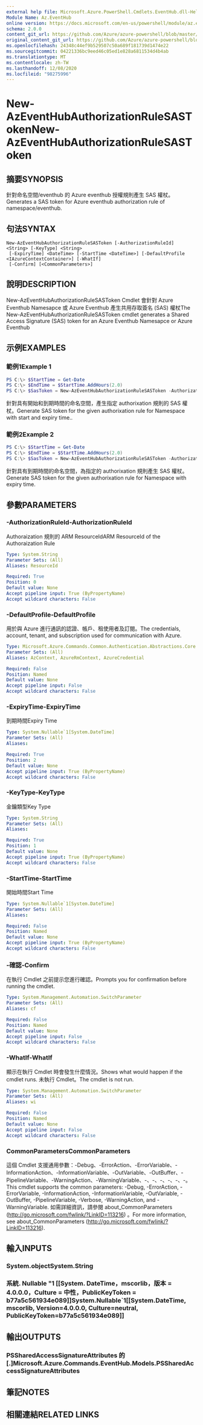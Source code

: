 ```yaml
---
external help file: Microsoft.Azure.PowerShell.Cmdlets.EventHub.dll-Help.xml
Module Name: Az.EventHub
online version: https://docs.microsoft.com/en-us/powershell/module/az.eventhub/new-azeventhubauthorizationrulesastoken
schema: 2.0.0
content_git_url: https://github.com/Azure/azure-powershell/blob/master/src/EventHub/EventHub/help/New-AzEventHubAuthorizationRuleSASToken.md
original_content_git_url: https://github.com/Azure/azure-powershell/blob/master/src/EventHub/EventHub/help/New-AzEventHubAuthorizationRuleSASToken.md
ms.openlocfilehash: 24348c44ef9b529507c50a689f181739d1474e22
ms.sourcegitcommit: 04221336bc9eed46c05ed1e828a6811534d4b4ab
ms.translationtype: MT
ms.contentlocale: zh-TW
ms.lasthandoff: 12/08/2020
ms.locfileid: "98275996"
---
```

# <span data-ttu-id="f2790-101">New-AzEventHubAuthorizationRuleSASToken</span><span class="sxs-lookup"><span data-stu-id="f2790-101">New-AzEventHubAuthorizationRuleSASToken</span></span>

## <span data-ttu-id="f2790-102">摘要</span><span class="sxs-lookup"><span data-stu-id="f2790-102">SYNOPSIS</span></span>
<span data-ttu-id="f2790-103">針對命名空間/eventhub 的 Azure eventhub 授權規則產生 SAS 權杖。</span><span class="sxs-lookup"><span data-stu-id="f2790-103">Generates a SAS token for Azure eventhub authorization rule of namespace/eventhub.</span></span> 

## <span data-ttu-id="f2790-104">句法</span><span class="sxs-lookup"><span data-stu-id="f2790-104">SYNTAX</span></span>

```
New-AzEventHubAuthorizationRuleSASToken [-AuthorizationRuleId] <String> [-KeyType] <String>
 [-ExpiryTime] <DateTime> [-StartTime <DateTime>] [-DefaultProfile <IAzureContextContainer>] [-WhatIf]
 [-Confirm] [<CommonParameters>]
```

## <span data-ttu-id="f2790-105">說明</span><span class="sxs-lookup"><span data-stu-id="f2790-105">DESCRIPTION</span></span>
<span data-ttu-id="f2790-106">New-AzEventHubAuthorizationRuleSASToken Cmdlet 會針對 Azure Eventhub Namesapce 或 Azure Eventhub 產生共用存取簽名 (SAS) 權杖</span><span class="sxs-lookup"><span data-stu-id="f2790-106">The New-AzEventHubAuthorizationRuleSASToken cmdlet generates a Shared Access Signature (SAS) token for an Azure Eventhub Namesapce or Azure Eventhub</span></span>

## <span data-ttu-id="f2790-107">示例</span><span class="sxs-lookup"><span data-stu-id="f2790-107">EXAMPLES</span></span>

### <span data-ttu-id="f2790-108">範例1</span><span class="sxs-lookup"><span data-stu-id="f2790-108">Example 1</span></span>
```powershell
PS C:\> $StartTime = Get-Date
PS C:\> $EndTime = $StartTime.AddHours(2.0)
PS C:\> $SasToken = New-AzEventHubAuthorizationRuleSASToken -AuthorizationRuleId $updatedAuthRule.Id  -KeyType Primary -ExpiryTime $EndTime -StartTime $StartTime
```

<span data-ttu-id="f2790-109">針對具有開始和到期時間的命名空間，產生指定 authorixation 規則的 SAS 權杖。</span><span class="sxs-lookup"><span data-stu-id="f2790-109">Generate SAS token for the given authorixation rule for Namespace with start and expiry time..</span></span>

### <span data-ttu-id="f2790-110">範例2</span><span class="sxs-lookup"><span data-stu-id="f2790-110">Example 2</span></span>
```powershell
PS C:\> $StartTime = Get-Date
PS C:\> $EndTime = $StartTime.AddHours(2.0)
PS C:\> $SasToken = New-AzEventHubAuthorizationRuleSASToken -AuthorizationRuleId $updatedAuthRule.Id  -KeyType Primary -ExpiryTime $EndTime
```

<span data-ttu-id="f2790-111">針對具有到期時間的命名空間，為指定的 authorixation 規則產生 SAS 權杖。</span><span class="sxs-lookup"><span data-stu-id="f2790-111">Generate SAS token for the given authorixation rule for Namespace with expiry time.</span></span>

## <span data-ttu-id="f2790-112">參數</span><span class="sxs-lookup"><span data-stu-id="f2790-112">PARAMETERS</span></span>

### <span data-ttu-id="f2790-113">-AuthorizationRuleId</span><span class="sxs-lookup"><span data-stu-id="f2790-113">-AuthorizationRuleId</span></span>
<span data-ttu-id="f2790-114">Authoraization 規則的 ARM ResourceId</span><span class="sxs-lookup"><span data-stu-id="f2790-114">ARM ResourceId of the Authoraization Rule</span></span>

```yaml
Type: System.String
Parameter Sets: (All)
Aliases: ResourceId

Required: True
Position: 0
Default value: None
Accept pipeline input: True (ByPropertyName)
Accept wildcard characters: False
```

### <span data-ttu-id="f2790-115">-DefaultProfile</span><span class="sxs-lookup"><span data-stu-id="f2790-115">-DefaultProfile</span></span>
<span data-ttu-id="f2790-116">用於與 Azure 進行通訊的認證、帳戶、租使用者及訂閱。</span><span class="sxs-lookup"><span data-stu-id="f2790-116">The credentials, account, tenant, and subscription used for communication with Azure.</span></span>

```yaml
Type: Microsoft.Azure.Commands.Common.Authentication.Abstractions.Core.IAzureContextContainer
Parameter Sets: (All)
Aliases: AzContext, AzureRmContext, AzureCredential

Required: False
Position: Named
Default value: None
Accept pipeline input: False
Accept wildcard characters: False
```

### <span data-ttu-id="f2790-117">-ExpiryTime</span><span class="sxs-lookup"><span data-stu-id="f2790-117">-ExpiryTime</span></span>
<span data-ttu-id="f2790-118">到期時間</span><span class="sxs-lookup"><span data-stu-id="f2790-118">Expiry Time</span></span>

```yaml
Type: System.Nullable`1[System.DateTime]
Parameter Sets: (All)
Aliases:

Required: True
Position: 2
Default value: None
Accept pipeline input: True (ByPropertyName)
Accept wildcard characters: False
```

### <span data-ttu-id="f2790-119">-KeyType</span><span class="sxs-lookup"><span data-stu-id="f2790-119">-KeyType</span></span>
<span data-ttu-id="f2790-120">金鑰類型</span><span class="sxs-lookup"><span data-stu-id="f2790-120">Key Type</span></span>

```yaml
Type: System.String
Parameter Sets: (All)
Aliases:

Required: True
Position: 1
Default value: None
Accept pipeline input: True (ByPropertyName)
Accept wildcard characters: False
```

### <span data-ttu-id="f2790-121">-StartTime</span><span class="sxs-lookup"><span data-stu-id="f2790-121">-StartTime</span></span>
<span data-ttu-id="f2790-122">開始時間</span><span class="sxs-lookup"><span data-stu-id="f2790-122">Start Time</span></span>

```yaml
Type: System.Nullable`1[System.DateTime]
Parameter Sets: (All)
Aliases:

Required: False
Position: Named
Default value: None
Accept pipeline input: True (ByPropertyName)
Accept wildcard characters: False
```

### <span data-ttu-id="f2790-123">-確認</span><span class="sxs-lookup"><span data-stu-id="f2790-123">-Confirm</span></span>
<span data-ttu-id="f2790-124">在執行 Cmdlet 之前提示您進行確認。</span><span class="sxs-lookup"><span data-stu-id="f2790-124">Prompts you for confirmation before running the cmdlet.</span></span>

```yaml
Type: System.Management.Automation.SwitchParameter
Parameter Sets: (All)
Aliases: cf

Required: False
Position: Named
Default value: None
Accept pipeline input: False
Accept wildcard characters: False
```

### <span data-ttu-id="f2790-125">-WhatIf</span><span class="sxs-lookup"><span data-stu-id="f2790-125">-WhatIf</span></span>
<span data-ttu-id="f2790-126">顯示在執行 Cmdlet 時會發生什麼情況。</span><span class="sxs-lookup"><span data-stu-id="f2790-126">Shows what would happen if the cmdlet runs.</span></span>
<span data-ttu-id="f2790-127">未執行 Cmdlet。</span><span class="sxs-lookup"><span data-stu-id="f2790-127">The cmdlet is not run.</span></span>

```yaml
Type: System.Management.Automation.SwitchParameter
Parameter Sets: (All)
Aliases: wi

Required: False
Position: Named
Default value: None
Accept pipeline input: False
Accept wildcard characters: False
```

### <span data-ttu-id="f2790-128">CommonParameters</span><span class="sxs-lookup"><span data-stu-id="f2790-128">CommonParameters</span></span>
<span data-ttu-id="f2790-129">這個 Cmdlet 支援通用參數：-Debug、-ErrorAction、-ErrorVariable、-InformationAction、-InformationVariable、-OutVariable、-OutBuffer、-PipelineVariable、-WarningAction、-WarningVariable、-、-、-、-、-、-。</span><span class="sxs-lookup"><span data-stu-id="f2790-129">This cmdlet supports the common parameters: -Debug, -ErrorAction, -ErrorVariable, -InformationAction, -InformationVariable, -OutVariable, -OutBuffer, -PipelineVariable, -Verbose, -WarningAction, and -WarningVariable.</span></span>
<span data-ttu-id="f2790-130">如需詳細資訊，請參閱 about_CommonParameters (http://go.microsoft.com/fwlink/?LinkID=113216) 。</span><span class="sxs-lookup"><span data-stu-id="f2790-130">For more information, see about_CommonParameters (http://go.microsoft.com/fwlink/?LinkID=113216).</span></span>

## <span data-ttu-id="f2790-131">輸入</span><span class="sxs-lookup"><span data-stu-id="f2790-131">INPUTS</span></span>

### <span data-ttu-id="f2790-132">System.object</span><span class="sxs-lookup"><span data-stu-id="f2790-132">System.String</span></span>

### <span data-ttu-id="f2790-133">系統. Nullable "1 [[System. DateTime，mscorlib，版本 = 4.0.0.0，Culture = 中性，PublicKeyToken = b77a5c561934e089]]</span><span class="sxs-lookup"><span data-stu-id="f2790-133">System.Nullable\`1[[System.DateTime, mscorlib, Version=4.0.0.0, Culture=neutral, PublicKeyToken=b77a5c561934e089]]</span></span>

## <span data-ttu-id="f2790-134">輸出</span><span class="sxs-lookup"><span data-stu-id="f2790-134">OUTPUTS</span></span>

### <span data-ttu-id="f2790-135">PSSharedAccessSignatureAttributes 的 [.]</span><span class="sxs-lookup"><span data-stu-id="f2790-135">Microsoft.Azure.Commands.EventHub.Models.PSSharedAccessSignatureAttributes</span></span>

## <span data-ttu-id="f2790-136">筆記</span><span class="sxs-lookup"><span data-stu-id="f2790-136">NOTES</span></span>

## <span data-ttu-id="f2790-137">相關連結</span><span class="sxs-lookup"><span data-stu-id="f2790-137">RELATED LINKS</span></span>
